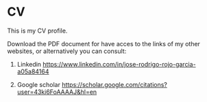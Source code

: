 # CV
This is my CV profile. 

Download the PDF document for have acces to the links of my other websites, or alternatively you can consult:

1) Linkedin
https://www.linkedin.com/in/jose-rodrigo-rojo-garcia-a05a84164

2) Google scholar
https://scholar.google.com/citations?user=43ki6FoAAAAJ&hl=en

 

